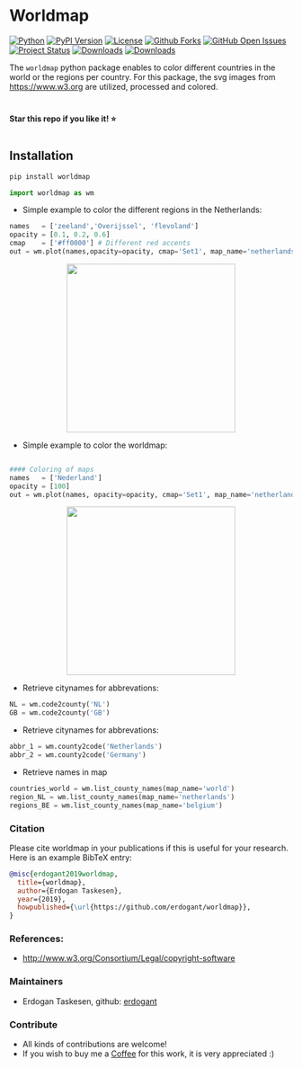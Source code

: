 # Worldmap

[![Python](https://img.shields.io/pypi/pyversions/worldmap)](https://img.shields.io/pypi/pyversions/worldmap)
[![PyPI Version](https://img.shields.io/pypi/v/worldmap)](https://pypi.org/project/worldmap/)
[![License](https://img.shields.io/badge/license-MIT-green.svg)](https://github.com/erdogant/googletrends/blob/master/LICENSE)
[![Github Forks](https://img.shields.io/github/forks/erdogant/worldmap.svg)](https://github.com/erdogant/worldmap/network)
[![GitHub Open Issues](https://img.shields.io/github/issues/erdogant/worldmap.svg)](https://github.com/erdogant/worldmap/issues)
[![Project Status](http://www.repostatus.org/badges/latest/active.svg)](http://www.repostatus.org/#active)
[![Downloads](https://pepy.tech/badge/worldmap/month)](https://pepy.tech/project/worldmap/month)
[![Downloads](https://pepy.tech/badge/worldmap)](https://pepy.tech/project/worldmap)
<!---[![BuyMeCoffee](https://img.shields.io/badge/buymea-coffee-yellow.svg)](https://www.buymeacoffee.com/erdogant)-->
<!---[![Coffee](https://img.shields.io/badge/coffee-black-grey.svg)](https://erdogant.github.io/donate/?currency=USD&amount=5)-->

The ``worldmap`` python package enables to color different countries in the world or the regions per country. For this package, the svg images from https://www.w3.org are utilized, processed and colored.

# 
**Star this repo if you like it! ⭐️**
#


## Installation

```bash
pip install worldmap
```

```python
import worldmap as wm
```

- Simple example to color the different regions in the Netherlands:
```python
names   = ['zeeland','Overijssel', 'flevoland']
opacity = [0.1, 0.2, 0.6]
cmap    = ['#ff0000'] # Different red accents
out = wm.plot(names,opacity=opacity, cmap='Set1', map_name='netherlands')
```
<p align="center">
  <img src="https://github.com/erdogant/worldmap/blob/master/docs/figs/figure_netherlands.png" width="300" />
</p>


- Simple example to color the worldmap:
```python

#### Coloring of maps   
names   = ['Nederland']
opacity = [100]
out = wm.plot(names, opacity=opacity, cmap='Set1', map_name='netherlands')
```
<p align="center">
  <img src="https://github.com/erdogant/worldmap/blob/master/docs/figs/worldmap.png" width="300" />
</p>


- Retrieve citynames for abbrevations:
```python
NL = wm.code2county('NL')
GB = wm.code2county('GB')
```

- Retrieve citynames for abbrevations:
```python
abbr_1 = wm.county2code('Netherlands')
abbr_2 = wm.county2code('Germany')
```

- Retrieve names in map
```python
countries_world = wm.list_county_names(map_name='world')
region_NL = wm.list_county_names(map_name='netherlands')
regions_BE = wm.list_county_names(map_name='belgium')
```

### Citation
Please cite worldmap in your publications if this is useful for your research. Here is an example BibTeX entry:
```BibTeX
@misc{erdogant2019worldmap,
  title={worldmap},
  author={Erdogan Taskesen},
  year={2019},
  howpublished={\url{https://github.com/erdogant/worldmap}},
}
```

### References:
* http://www.w3.org/Consortium/Legal/copyright-software

### Maintainers
* Erdogan Taskesen, github: [erdogant](https://github.com/erdogant)

### Contribute
* All kinds of contributions are welcome!
* If you wish to buy me a <a href="https://www.buymeacoffee.com/erdogant">Coffee</a> for this work, it is very appreciated :)



